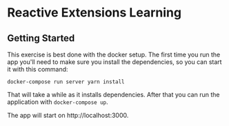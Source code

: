 # Reactive Extensions Learning

## Getting Started

This exercise is best done with the docker setup. The first time you run the app
you'll need to make sure you install the dependencies, so you can start it with
this command:

`docker-compose run server yarn install`

That will take a while as it installs dependencies. After that you can run the
application with `docker-compose up`.

The app will start on http://localhost:3000.
